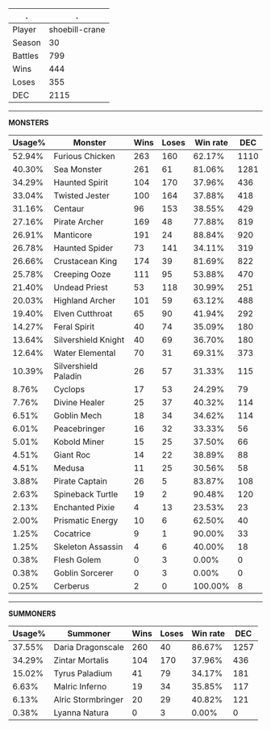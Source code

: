 .|.
|-|-
Player|shoebill-crane
Season|30
Battles|799
Wins|444
Loses|355
DEC|2115

---
**MONSTERS**

Usage%|Monster|Wins|Loses|Win rate|DEC|
-|-|-|-|-|-|
52.94%|Furious Chicken|263|160|62.17%|1110|
40.30%|Sea Monster|261|61|81.06%|1281|
34.29%|Haunted Spirit|104|170|37.96%|436|
33.04%|Twisted Jester|100|164|37.88%|418|
31.16%|Centaur|96|153|38.55%|429|
27.16%|Pirate Archer|169|48|77.88%|819|
26.91%|Manticore|191|24|88.84%|920|
26.78%|Haunted Spider|73|141|34.11%|319|
26.66%|Crustacean King|174|39|81.69%|822|
25.78%|Creeping Ooze|111|95|53.88%|470|
21.40%|Undead Priest|53|118|30.99%|251|
20.03%|Highland Archer|101|59|63.12%|488|
19.40%|Elven Cutthroat|65|90|41.94%|292|
14.27%|Feral Spirit|40|74|35.09%|180|
13.64%|Silvershield Knight|40|69|36.70%|180|
12.64%|Water Elemental|70|31|69.31%|373|
10.39%|Silvershield Paladin|26|57|31.33%|115|
8.76%|Cyclops|17|53|24.29%|79|
7.76%|Divine Healer|25|37|40.32%|114|
6.51%|Goblin Mech|18|34|34.62%|114|
6.01%|Peacebringer|16|32|33.33%|56|
5.01%|Kobold Miner|15|25|37.50%|66|
4.51%|Giant Roc|14|22|38.89%|88|
4.51%|Medusa|11|25|30.56%|58|
3.88%|Pirate Captain|26|5|83.87%|108|
2.63%|Spineback Turtle|19|2|90.48%|120|
2.13%|Enchanted Pixie|4|13|23.53%|23|
2.00%|Prismatic Energy|10|6|62.50%|40|
1.25%|Cocatrice|9|1|90.00%|33|
1.25%|Skeleton Assassin|4|6|40.00%|18|
0.38%|Flesh Golem|0|3|0.00%|0|
0.38%|Goblin Sorcerer|0|3|0.00%|0|
0.25%|Cerberus|2|0|100.00%|8|

---
**SUMMONERS**

Usage%|Summoner|Wins|Loses|Win rate|DEC|
-|-|-|-|-|-|
37.55%|Daria Dragonscale|260|40|86.67%|1257|
34.29%|Zintar Mortalis|104|170|37.96%|436|
15.02%|Tyrus Paladium|41|79|34.17%|181|
6.63%|Malric Inferno|19|34|35.85%|117|
6.13%|Alric Stormbringer|20|29|40.82%|121|
0.38%|Lyanna Natura|0|3|0.00%|0|
